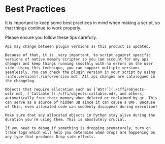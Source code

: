 # Best Practices

It is important to keep some best practices in mind when making a script, so that things continue to work properly.

Please ensure you follow these tips carefully.

```admonish warning title="Code with API changes in mind" collapsible=true
Api may change between plugin versions as this product is updated.

Because of that, it is _very important_ to script against specific versions of native memory scripter so you can account for any api changes and keep things running smoothly with no errors on the user side. Using this technique, you can support multiple versions seamlessly. You can check the plugin version in your script by using [info.version](./info/version.md). All api changes are catalogued in the changelog.
```

```admonish warning title="Beware of Dropping" collapsible=true
Objects that require allocation such as [`WStr`](./cffi/objects-wstr.md), [`Callable`](./cffi/objects-callable.md), and others, automatically free their memory when deleted or reclaimed by gc. This can serve as a source of hidden UB since it can cause a UAF. Because of this, even allocated code can suddenly disappear during execution!

Make sure that any allocated objects in Python stay alive during the duration you're using them. This is absolutely crucial.

If you need to debug if something is dropping prematurely, turn on trace logs which will help you determine when drops are happening on any type that produces Drop side effects.
```
